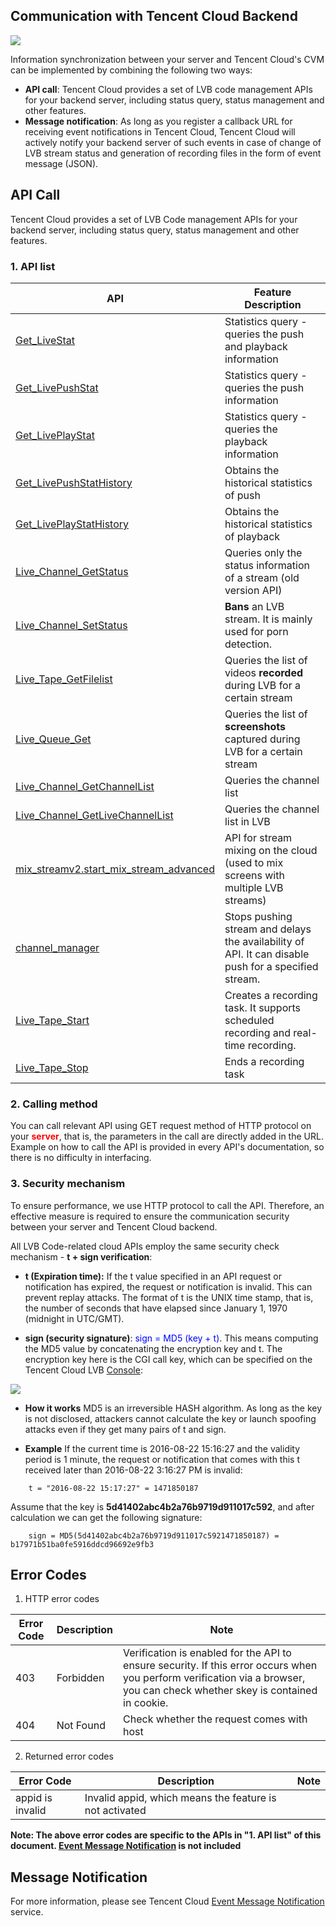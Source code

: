 ## Communication with Tencent Cloud Backend
![](//mc.qcloudimg.com/static/img/bb38ba7d007910df41b2775a63c6e0d3/image.png)

Information synchronization between your server and Tencent Cloud's CVM can be implemented by combining the following two ways:
- **API call**: Tencent Cloud provides a set of LVB code management APIs for your backend server, including status query, status management and other features.
- **Message notification**: As long as you register a callback URL for receiving event notifications in Tencent Cloud, Tencent Cloud will actively notify your backend server of such events in case of change of LVB stream status and generation of recording files in the form of event message (JSON).


## API Call
Tencent Cloud provides a set of LVB Code management APIs for your backend server, including status query, status management and other features.

### 1. API list

| API                                | Feature Description |
|---------------------------------|--------------------------------------------------------------|
| [Get_LiveStat](https://cloud.tencent.com/doc/api/258/6110)  | Statistics query - queries the push and playback information |
| [Get_LivePushStat](https://cloud.tencent.com/doc/api/258/6110) | Statistics query - queries the push information |
| [Get_LivePlayStat](https://cloud.tencent.com/doc/api/258/6110)  | Statistics query - queries the playback information |
| [Get_LivePushStatHistory](https://cloud.tencent.com/document/product/267/9579)| Obtains the historical statistics of push |
| [Get_LivePlayStatHistory](https://cloud.tencent.com/document/product/267/9580)| Obtains the historical statistics of playback |
| [Live_Channel_GetStatus](https://cloud.tencent.com/doc/api/258/5958) | Queries only the status information of a stream (old version API) | 
| [Live_Channel_SetStatus](https://cloud.tencent.com/doc/api/258/5959) | **Bans** an LVB stream. It is mainly used for porn detection. | 
| [Live_Tape_GetFilelist](https://cloud.tencent.com/doc/api/258/5960)| Queries the list of videos **recorded** during LVB for a certain stream | 
| [Live_Queue_Get](https://cloud.tencent.com/doc/api/258/5961)| Queries the list of **screenshots** captured during LVB for a certain stream |
| [Live_Channel_GetChannelList](https://cloud.tencent.com/document/product/267/7997)| Queries the channel list |
| [Live_Channel_GetLiveChannelList](https://cloud.tencent.com/document/product/267/8862)| Queries the channel list in LVB |
| [mix_streamv2.start_mix_stream_advanced](https://cloud.tencent.com/document/product/267/8832)|API for stream mixing on the cloud (used to mix screens with multiple LVB streams) |
| [channel_manager](https://cloud.tencent.com/document/product/267/9500)| Stops pushing stream and delays the availability of API. It can disable push for a specified stream. |
| [Live_Tape_Start](https://cloud.tencent.com/document/product/267/9567)| Creates a recording task. It supports scheduled recording and real-time recording. |
| [Live_Tape_Stop](https://cloud.tencent.com/document/product/267/9568)| Ends a recording task |

### 2. Calling method

You can call relevant API using GET request method of HTTP protocol on your **<font color='red'>server</font>**, that is, the parameters in the call are directly added in the URL. Example on how to call the API is provided in every API's documentation, so there is no difficulty in interfacing.

### 3. Security mechanism
To ensure performance, we use HTTP protocol to call the API. Therefore, an effective measure is required to ensure the communication security between your server and Tencent Cloud backend.

All LVB Code-related cloud APIs employ the same security check mechanism - **t + sign verification**:
- **t (Expiration time):** If the t value specified in an API request or notification has expired, the request or notification is invalid. This can prevent replay attacks. The format of t is the UNIX time stamp, that is, the number of seconds that have elapsed since January 1, 1970 (midnight in UTC/GMT).

- **sign (security signature)**: <font color='blue'>sign = MD5 (key + t)</font>. This means computing the MD5 value by concatenating the encryption key and t. The encryption key here is the CGI call key, which can be specified on the Tencent Cloud LVB [Console](https://console.cloud.tencent.com/live/livecodemanage):

![](//mc.qcloudimg.com/static/img/e5034b47cead66be46b1f81a1fea8274/image.png)

- **How it works**
MD5 is an irreversible HASH algorithm. As long as the key is not disclosed, attackers cannot calculate the key or launch spoofing attacks even if they get many pairs of t and sign.

- **Example**
   If the current time is 2016-08-22 15:16:27 and the validity period is 1 minute, the request or notification that comes with this t received later than 2016-08-22 3:16:27 PM is invalid:
```
	t = "2016-08-22 15:17:27" = 1471850187
```
   Assume that the key is **5d41402abc4b2a76b9719d911017c592**, and after calculation we can get the following signature:
```
	sign = MD5(5d41402abc4b2a76b9719d911017c5921471850187) = b17971b51ba0fe5916ddcd96692e9fb3
```

## Error Codes
1. HTTP error codes 

| Error Code | Description | Note |
|---------|---------|---------|
| 403 | Forbidden | Verification is enabled for the API to ensure security. If this error occurs when you perform verification via a browser, you can check whether skey is contained in cookie. |
| 404 | Not Found | Check whether the request comes with host |

2. Returned error codes

| Error Code | Description | Note |
|---------|---------|---------|
| appid is invalid | Invalid appid, which means the feature is not activated | |

**Note: The above error codes are specific to the APIs in "1. API list" of this document. [Event Message Notification](https://cloud.tencent.com/document/product/267/5957) is not included**

## Message Notification
For more information, please see Tencent Cloud [Event Message Notification](https://cloud.tencent.com/document/product/267/5957) service. 


